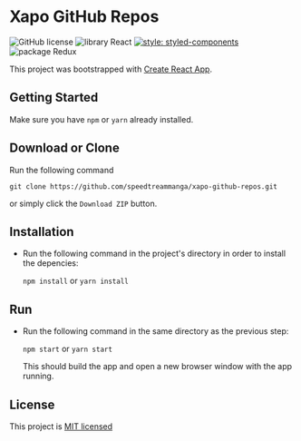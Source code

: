 # Xapo GitHub Repos
 ![GitHub license](https://img.shields.io/badge/license-MIT-blue.svg) ![library React](https://img.shields.io/badge/library-React-47c1ff.svg) [![style: styled-components](https://img.shields.io/badge/style-%F0%9F%92%85%20styled--components-orange.svg?colorB=daa357&colorA=db748e)](https://github.com/styled-components/styled-components) ![package Redux](https://img.shields.io/badge/package-REDUX-914cdb.svg)

This project was bootstrapped with [Create React App](https://github.com/facebookincubator/create-react-app).

## Getting Started
Make sure you have `npm` or `yarn` already installed.

## Download or Clone
Run the following command

`git clone https://github.com/speedtreammanga/xapo-github-repos.git`

or simply click the `Download ZIP` button.

## Installation
* Run the following command in the project's directory in order to install the depencies:

	`npm install` or `yarn install`

## Run
* Run the following command in the same directory as the previous step:

	`npm start` or `yarn start`

	This should build the app and open a new browser window with the app running.

## License
This project is [MIT licensed](https://github.com/speedtreammanga/xapo-github-repos/blob/master/LICENSE)

